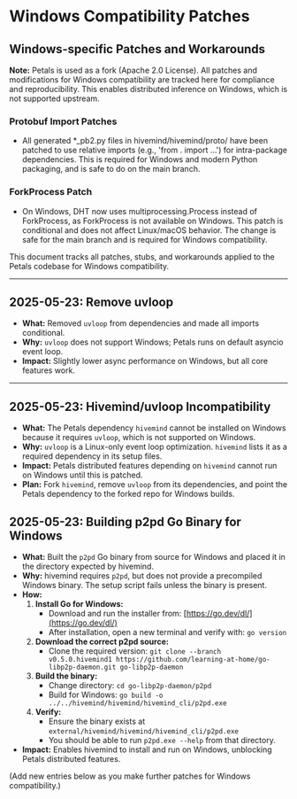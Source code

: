 # Windows Compatibility Patches

## Windows-specific Patches and Workarounds

**Note:** Petals is used as a fork (Apache 2.0 License). All patches and modifications for Windows compatibility are tracked here for compliance and reproducibility. This enables distributed inference on Windows, which is not supported upstream.

### Protobuf Import Patches
- All generated *_pb2.py files in hivemind/hivemind/proto/ have been patched to use relative imports (e.g., 'from . import ...') for intra-package dependencies. This is required for Windows and modern Python packaging, and is safe to do on the main branch.

### ForkProcess Patch
- On Windows, DHT now uses multiprocessing.Process instead of ForkProcess, as ForkProcess is not available on Windows. This patch is conditional and does not affect Linux/macOS behavior. The change is safe for the main branch and is required for Windows compatibility.

This document tracks all patches, stubs, and workarounds applied to the Petals codebase for Windows compatibility.

---

## 2025-05-23: Remove uvloop
- **What:** Removed `uvloop` from dependencies and made all imports conditional.
- **Why:** `uvloop` does not support Windows; Petals runs on default asyncio event loop.
- **Impact:** Slightly lower async performance on Windows, but all core features work.

---


## 2025-05-23: Hivemind/uvloop Incompatibility
- **What:** The Petals dependency `hivemind` cannot be installed on Windows because it requires `uvloop`, which is not supported on Windows.
- **Why:** `uvloop` is a Linux-only event loop optimization. `hivemind` lists it as a required dependency in its setup files.
- **Impact:** Petals distributed features depending on `hivemind` cannot run on Windows until this is patched.
- **Plan:** Fork `hivemind`, remove `uvloop` from its dependencies, and point the Petals dependency to the forked repo for Windows builds.


## 2025-05-23: Building p2pd Go Binary for Windows
- **What:** Built the `p2pd` Go binary from source for Windows and placed it in the directory expected by hivemind.
- **Why:** hivemind requires `p2pd`, but does not provide a precompiled Windows binary. The setup script fails unless the binary is present.
- **How:**
    1. **Install Go for Windows:**
        - Download and run the installer from: [https://go.dev/dl/](https://go.dev/dl/)
        - After installation, open a new terminal and verify with: `go version`
    2. **Download the correct p2pd source:**
        - Clone the required version: `git clone --branch v0.5.0.hivemind1 https://github.com/learning-at-home/go-libp2p-daemon.git go-libp2p-daemon`
    3. **Build the binary:**
        - Change directory: `cd go-libp2p-daemon/p2pd`
        - Build for Windows: `go build -o ../../hivemind/hivemind/hivemind_cli/p2pd.exe`
    4. **Verify:**
        - Ensure the binary exists at `external/hivemind/hivemind/hivemind_cli/p2pd.exe`
        - You should be able to run `p2pd.exe --help` from that directory.
- **Impact:** Enables hivemind to install and run on Windows, unblocking Petals distributed features.

(Add new entries below as you make further patches for Windows compatibility.)
